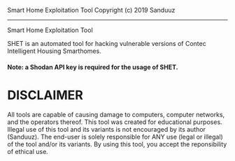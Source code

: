 Smart Home Exploitation Tool
Copyright (c) 2019 Sanduuz
___________________
Smart
Home
Exploitation
Tool

SHET is an automated tool for hacking vulnerable versions of Contec Intelligent Housing Smarthomes.

#### Note: a Shodan API key is required for the usage of SHET.

# DISCLAIMER

All tools are capable of causing damage to computers,
computer networks, and the operators thereof. This tool was
created for educational purposes. Illegal use of this tool
and its variants is not encouraged by its author (Sanduuz).
The end-user is solely responsible for ANY use (legal or illegal)
of the tool and/or its variants. By using this tool, you accept the
reponsibility of ethical use.
